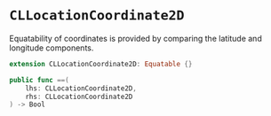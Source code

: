 `CLLocationCoordinate2D`
========================

Equatability of coordinates is provided by comparing the latitude and longitude components.

```swift
extension CLLocationCoordinate2D: Equatable {}

public func ==(
	lhs: CLLocationCoordinate2D, 
	rhs: CLLocationCoordinate2D
) -> Bool
```
